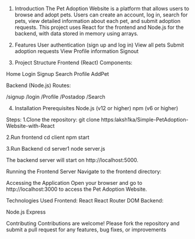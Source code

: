 1. Introduction
The Pet Adoption Website is a platform that allows users to browse and adopt pets. Users can create an account, log in, search for pets, view detailed information about each pet, and submit adoption requests. This project uses React for the frontend and Node.js for the backend, with data stored in memory using arrays.

2. Features
User authentication (sign up and log in)
View all pets
Submit adoption requests
View Profile information
Signout

4. Project Structure
Frontend (React)
Components:

Home
Login
Signup
Search
Profile
AddPet

Backend (Node.js)
Routes:

/signup
/login
/Profile
/Postadop
/Search

4. Installation
Prerequisites
Node.js (v12 or higher)
npm (v6 or higher)

Steps:
1.Clone the repository:
git clone https:laksh1ka/Simple-PetAdoption-Website-with-React

2.Run frontend 
cd client
npm start

3.Run Backend
cd server1
node server.js

The backend server will start on http://localhost:5000.

Running the Frontend Server
Navigate to the frontend directory:


Accessing the Application
Open your browser and go to http://localhost:3000 to access the Pet Adoption Website.

Technologies Used
Frontend:
React
React Router DOM
Backend:

Node.js
Express

Contributing
Contributions are welcome! Please fork the repository and submit a pull request for any features, bug fixes, or improvements
